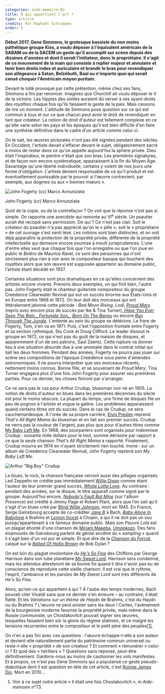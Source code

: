 ```yaml
---
categories: aide-memoire-82
title: À qui appartient l’art ?
type: article
credits: Par Raphaël Schraepen
order: 5
---
```

**Début 2017, Gene Simmons, le grotesque bassiste du non moins pathétique groupe Kiss, a voulu déposer à l'équivalent américain de la SABAM ou de la SACEM un geste qu'il accomplit sur scène depuis des dizaines d'années et dont il serait l'initiateur, donc le propriétaire. Il s'agit de ce mouvement de la main qui consiste à replier majeur et annulaire et tenir bien droits index et auriculaire et brandir le bras pour revendiquer son allégeance à Satan, Belzébuth, Baal ou n'importe quoi qui serait censé choquer l'Américain moyen puritain.**

Devant le tollé provoqué par cette prétention, même chez ses fans, Simmons a fini par renoncer. Imaginez que Churchill ait voulu déposer le V de la victoire. Les hippies des sixties auraient dû verser à ses ayant-droits des _royalties_ chaque fois qu'ils faisaient le geste de la paix. Mais cessons de rire un moment. L'attitude de Simmons pose question sur ce qui est commun à tous et sur ce que chacun peut avoir le droit de revendiquer en tant que créateur. La notion de droit d'auteur est tellement complexe en ce qu'elle varie selon les pays et les époques qu'il est bien difficile d'en faire une synthèse définitive dans le cadre d'un article comme celui-ci.

On le sait, les œuvres picturales n'ont pas été signées pendant des siècles. En Occident, l'artiste devait s'effacer devant le sujet, obligatoirement sacré à moins de rester dans ce qu'on appelle aujourd'hui la sphère privée. Dieu était l'inspirateur, le peintre n'était que son bras. Les premières signatures, et de façon non encore systématique, apparaissent à la fin du Moyen Âge. Davantage qu'une liberté individuelle, certains y voient de nos jours une forme d'obligation. L'artiste devient responsable de ce qu'il produit et est éventuellement punissable par le pouvoir si l'œuvre contrevient, par exemple, aux dogmes ou aux « bonnes mœurs ».

![John Fogerty (cc) Marco Annunziata](/assets/uploads/am-82-john-fogerty-cc-marco-annunziata.jpg)

<span class="img-copyright"> John Fogerty (cc) Marco Annunziata </span>

Quid de la copie, ou de la contrefaçon ? On voit que la réponse n'est pas si simple. On rapporte une anecdote qui remonte au VI<sup>e</sup> siècle. Un psautier aurait été recopié sans permission. De qui ? Ce n'est pas clair. Soit le créateur du psautier n'a pas apprécié qu'on le « pille », soit le « propriétaire » de cet ouvrage s'est senti lésé. Les notions sont bien distinctes, et on voit déjà apparaître la protection de la propriété privée, différente de la propriété intellectuelle qui demeure encore soumise à moult jurisprudences. L'une d'entre elles veut que chaque fois que l'on enregistre ou que l'on joue en public le _Boléro_ de Maurice Ravel, ce sont des personnes qui n'ont strictement plus rien à voir avec le compositeur basque qui touchent des _royalties_ alors que son œuvre est supposée appartenir au domaine public, l'artiste étant décédé en 1937.

Certaines situations sont plus dramatiques en ce qu'elles concernent des artistes encore vivants. Prenons deux exemples, un qui finit bien, l'autre pas. John Fogerty était le chanteur guitariste compositeur du groupe Creedence Clearwater Revival qui eut un succès énorme aux États-Unis et en Europe entre 1968 et 1972. On leur doit des morceaux qui ont littéralement jalonné cette période : _Bad Moon Rising_, _Lodi_, [_Proud Mary_](https://www.youtube.com/watch?v=XfyEpmQM7bw) (repris avec encore plus de succès par Ike & Tina Turner),[ _Have You Ever Seen The Rain_](https://www.youtube.com/watch?v=Gu2pVPWGYMQ)_,[_ Fortunate Son_](https://www.youtube.com/watch?v=ec0XKhAHR5I)_, [_Born On The Bayou_](https://www.youtube.com/watch?v=wIjUY3pjN8E) ou encore [_Run Through The Jungle_](https://www.youtube.com/watch?v=EbI0cMyyw_M). L'entente au sein du groupe se détériore. Le frère de Fogerty, Tom, s'en va en 1971. Puis, c'est l'opposition frontale entre Fogerty et sa section rythmique, Stu Cook et Doug Clifford. Le leader dissout le groupe en 1972, ce qui n'est pas du goût de la maison de disques, et apparemment d'un de ses patrons, Saul Zaentz. Cette rupture va donner lieu à une situation absurde due à une anomalie dans le contrat initial qui liait les deux hommes. Pendant des années, Fogerty ne pourra pas jouer sur scène ses compositions de l'époque Creedence sous peine d'amendes astronomiques. Il ne pourra interpréter que ses morceaux récents, nettement moins connus. Bonne fille, et se souvenant de _Proud Mary_, Tina Turner engagera plus d'une fois John Fogerty pour assurer ses premières parties. Pour ce dernier, les choses finiront par s'arranger.

Ce ne sera pas le cas pour Arthur Crudup, bluesman noir né en 1905. La notion de droits d'auteur en blues dans les premières décennies du siècle est pour le moins obscure. La plupart du temps, une firme de disques file un peu de pognon à l'artiste et vogue la galère. Les problèmes apparaissent quand certains titres ont du succès. Dans le cas de Crudup, ce sera cauchemardesque. À l'orée de sa propre carrière, [Elvis Presley](https://www.youtube.com/watch?v=EJd-av4HgRw) reprend _That's All Right Mama_ du bluesman et en fait son premier succès. Crudup ne verra pas la couleur de l'argent, pas plus que pour d'autres titres comme [My Baby Left Me](https://www.youtube.com/watch?v=2Q2enkV1hus). En 1968, des pourparlers sont organisés pour indemniser Crudup : soixante mille dollars pour le tout, somme dérisoire par rapport à ce que la seule chanson _That's All Right Mama_ a rapporté. Finalement, Crudup mourra en 1974 en n'ayant strictement rien touché. Ironie : sur un album de Creedence Clearwater Revival, John Fogerty reprend son _My Baby Left Me_.



![Arthur "Big Boy" Crudup](/assets/uploads/am-82-arthur-bigboy-crudup.jpg)



Le blues, le rock, la chanson française verront aussi des pillages organisés. Led Zeppelin ne crédite pas immédiatement [Willie Dixon](https://fr.wikipedia.org/wiki/Willie_Dixon) comme étant l'auteur de leur premier grand succès, [_Whole Lotta Love_](https://www.youtube.com/watch?v=HQmmM_qwG4k). Au contraire : pendant des années, sur le disque, le titre apparaît comme signé par le groupe. Aujourd'hui encore, [_Nobody's Fault But Mine_](https://www.youtube.com/watch?v=f0HOf3uR5-4) (sur l'album _Presence_) est crédité à Jimmy Page et Robert Plant, alors que l’on sait qu'il s'agit d'un blues créé par [Blind Willie Johnson](https://www.youtube.com/watch?v=Y_o4omd8T5c), mort en 1945. En France, Serge Gainsbourg accepte de co-créditer [_Jane B_](https://www.youtube.com/watch?v=nNimEUTmQy8) à Bach, [_Baby Alone In Babylone_](https://www.youtube.com/watch?v=8BRM8vTqFdo) à Brahms et [_Lemon Incest_](https://www.youtube.com/watch?v=OMR_nKvMc-Y) à Chopin, à qui il ne doit pas un sou puisqu’appartenant à ce fameux domaine public. Mais son _Pauvre Lola_ est un plagiat éhonté d'une chanson de [Miriam Makeba](https://fr.wikipedia.org/wiki/Miriam_Makeba), [_Umqokozo_](https://www.youtube.com/watch?v=qalgzjSVdgk). Des fans énamourés de Gainsbourg parlent de génial ancêtre du « _sampling_ » quand il s'agit bien d'un vol pur et simple. Et que dire de la [_Chanson du Forçat_](https://www.youtube.com/watch?v=fPiLAq4dgjY), calqué sur la [_Ballad Of Hollis Brown_](https://www.youtube.com/watch?v=uRO-jQ383PQ) de Bob Dylan ?

On est loin du plagiat involontaire du [_He's So Fine_](https://www.youtube.com/watch?v=rinz9Avvq6A) des Chiffons par George Harrison dans son tube planétaire [_My Sweet Lord_](https://www.youtube.com/watch?v=0kNGnIKUdMI). Harrison sera condamné, mais les attendus attesteront de sa bonne foi quand il dira n'avoir pas eu de conscience de reproduire cette vieille chanson. Il est vrai que le rythme, l'esprit, l'ambiance et les paroles de _My Sweet Lord_ sont très différents de _He's So Fine_.

Alors, qu'est-ce qui appartient à qui ? À l'aube des temps modernes, Bach pouvait citer Vivaldi sans que ce dernier s'en émeuve – au contraire, il était flatté. Et les _Variations sur un thème de Haydn_ de Brahms, c'est du Haydn ou du Brahms ? L'œuvre ne peut exister sans les deux ! Certes, l'avènement de la bourgeoisie moderne favorise la propriété privée, mais même dans la Russie communiste, un Chostakovitch pouvait signer ses œuvres, lesquelles faisaient bien sûr la gloire du régime stalinien, et ce malgré les tensions récurrentes entre le compositeur et le petit père des peuples[[1]](#footnote-1).

On n'en a pas fini avec ces questions : l'œuvre échappe-t-elle à son auteur et devient-elle naturellement partie du patrimoine commun universel ou reste-t-elle « propriété » de son créateur ? Et comment « rémunérer » celui-ci ? Et quid des « héritiers » ? Questions sans réponse, peut-être définitivement. Gardons-nous au moins de cautionner les vols manifestes. Et à propos, ce n'est pas Gene Simmons qui a popularisé ce geste pseudo-diabolique dont il est question en tête de cet article, c'est [Ronnie James Dio](https://fr.wikipedia.org/wiki/Ronnie_James_Dio). Mort en 2010...

1. Voir à ce sujet notre article « Il était une fois Chostakovitch », in _Aide-mémoire_ n°73.
